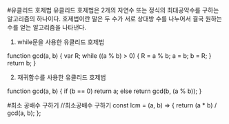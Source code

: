 #유클리드 호제법
유클리드 호제법은 2개의 자연수 또는 정식의 최대공약수를 구하는 알고리즘의 하나이다.
호제법이란 말은 두 수가 서로 상대방 수를 나누어서 결국 원하는 수를 얻는 알고리즘을 나타낸다.

1. while문을 사용한 유클리드 호제법 

function gcd(a, b) {
  var R;
  while ((a % b) > 0)  {
    R = a % b;
    a = b;
    b = R;
  }
  return b;
}

2. 재귀함수를 사용한 유클리드 호제법

function gcd(a, b) {
  if (b == 0) return a;
  else return gcd(b, (a % b));
}


#최소 공배수 구하기
//최소공배수 구하기
const lcm = (a, b) => {
  return (a * b) / gcd(a, b);
};
